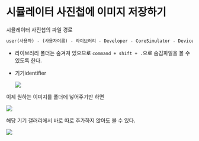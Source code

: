 # 시뮬레이터 사진첩에 이미지 저장하기

시뮬레이터 사진첩의 파일 경로

```markdown
user(사용자) - (사용자이름) - 라이브러리 - Developer - CoreSimulator - Devices - 기기identifier - data - Media - DCIM - 100APPLE
```

* 라이브러리 폴더는 숨겨져 있으므로 `command + shift + .`으로 숨김파일을 볼 수 있도록 한다.

* 기기identifier

  <img src="https://user-images.githubusercontent.com/31604976/74894780-4dff4000-53d3-11ea-8a5f-8321db64dab8.png">



이제 원하는 이미지를 폴더에 넣어주기만 하면 

<img src="https://user-images.githubusercontent.com/31604976/74894859-7a1ac100-53d3-11ea-8ffb-3cc8a582a7c4.png">

해당 기기 갤러리에서 바로 따로 추가하지 않아도 볼 수 있다.

<img src="https://user-images.githubusercontent.com/31604976/74894934-a3d3e800-53d3-11ea-80ee-310fc451a0a6.png">